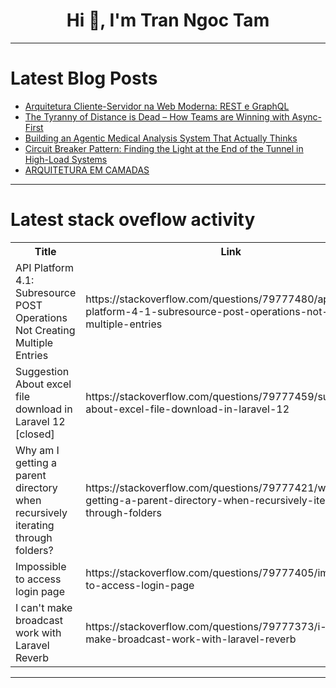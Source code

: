 <h1 align="center">Hi 👋, I'm Tran Ngoc Tam</h1>

---

# Latest Blog Posts 
<!-- BLOG-POST-LIST:START -->
- [Arquitetura Cliente-Servidor na Web Moderna: REST e GraphQL](https://dev.to/pedroluucas/arquitetura-cliente-servidor-na-web-moderna-rest-e-graphql-2b79)
- [The Tyranny of Distance is Dead – How Teams are Winning with Async-First](https://dev.to/vamsiin/the-tyranny-of-distance-is-dead-how-teams-are-winning-with-async-first-3he0)
- [Building an Agentic Medical Analysis System That Actually Thinks](https://dev.to/aws-builders/building-an-agentic-medical-analysis-system-that-actually-thinks-3dg1)
- [Circuit Breaker Pattern: Finding the Light at the End of the Tunnel in High-Load Systems](https://dev.to/igornosatov_15/circuit-breaker-pattern-finding-the-light-at-the-end-of-the-tunnel-in-high-load-systems-5543)
- [ARQUITETURA EM CAMADAS](https://dev.to/larareck/arquitetura-em-camadas-4jlo)
<!-- BLOG-POST-LIST:END -->

---

# Latest stack oveflow activity
<table>
  <tr><th>Title</th><th>Link</th></tr>
  <!-- STACKOVERFLOW:START --><tr><td>API Platform 4.1: Subresource POST Operations Not Creating Multiple Entries</td><td>https://stackoverflow.com/questions/79777480/api-platform-4-1-subresource-post-operations-not-creating-multiple-entries</td></tr><tr><td>Suggestion About excel file download in Laravel 12 [closed]</td><td>https://stackoverflow.com/questions/79777459/suggestion-about-excel-file-download-in-laravel-12</td></tr><tr><td>Why am I getting a parent directory when recursively iterating through folders?</td><td>https://stackoverflow.com/questions/79777421/why-am-i-getting-a-parent-directory-when-recursively-iterating-through-folders</td></tr><tr><td>Impossible to access login page</td><td>https://stackoverflow.com/questions/79777405/impossible-to-access-login-page</td></tr><tr><td>I can&#39;t make broadcast work with Laravel Reverb</td><td>https://stackoverflow.com/questions/79777373/i-cant-make-broadcast-work-with-laravel-reverb</td></tr><!-- STACKOVERFLOW:END -->
</table>

---


